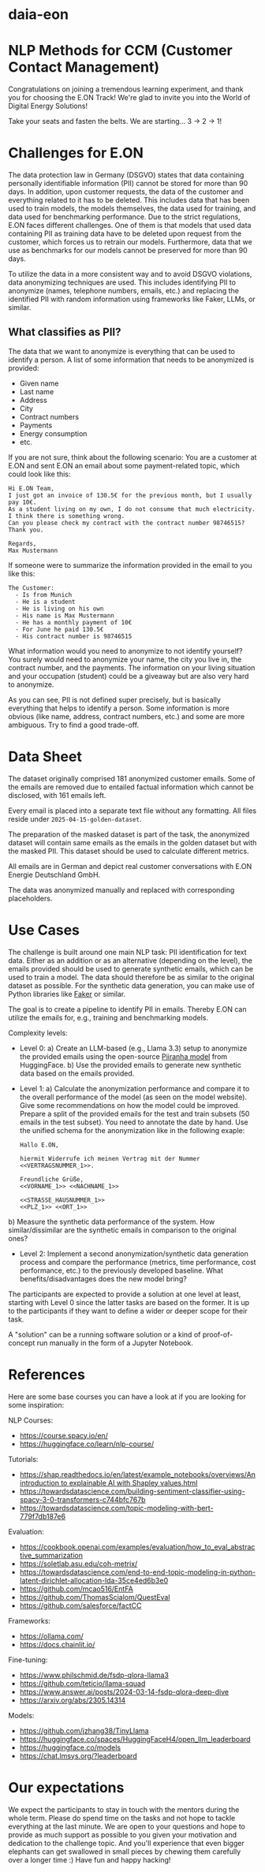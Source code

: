# daia-eon

# NLP Methods for CCM (Customer Contact Management)

Congratulations on joining a tremendous learning experiment, and thank you for choosing the E.ON Track! We're glad to invite you into the World of Digital Energy Solutions!

Take your seats and fasten the belts. We are starting... 3 -> 2 -> 1!

# Challenges for E.ON

The data protection law in Germany (DSGVO) states that data containing personally identifiable information (PII) cannot be stored for more than 90 days. In addition, upon customer requests, the data of the customer and everything related to it has to be deleted. This includes data that has been used to train models, the models themselves, the data used for training, and data used for benchmarking performance.
Due to the strict regulations, E.ON faces different challenges. One of them is that models that used data containing PII as training data have to be deleted upon request from the customer, which forces us to retrain our models. Furthermore, data that we use as benchmarks for our models cannot be preserved for more than 90 days.

To utilize the data in a more consistent way and to avoid DSGVO violations, data anonymizing techniques are used.
This includes identifying PII to anonymize (names, telephone numbers, emails, etc.) and replacing the identified PII with random information using frameworks like Faker, LLMs, or similar.

## What classifies as PII?

The data that we want to anonymize is everything that can be used to identify a person. A list of some information that needs to be anonymized is provided:

- Given name
- Last name
- Address
- City
- Contract numbers
- Payments
- Energy consumption
- etc.

If you are not sure, think about the following scenario:
You are a customer at E.ON and sent E.ON an email about some payment-related topic, which could look like this:

```
Hi E.ON Team,
I just got an invoice of 130.5€ for the previous month, but I usually pay 10€.
As a student living on my own, I do not consume that much electricity. I think there is something wrong.
Can you please check my contract with the contract number 98746515?
Thank you.

Regards,
Max Mustermann

```

If someone were to summarize the information provided in the email to you like this:

```
The Customer:
  - Is from Munich
  - He is a student
  - He is living on his own
  - His name is Max Mustermann
  - He has a monthly payment of 10€
  - For June he paid 130.5€
  - His contract number is 98746515

```

What information would you need to anonymize to not identify yourself?
You surely would need to anonymize your name, the city you live in, the contract number, and the payments.
The information on your living situation and your occupation (student) could be a giveaway but are also very hard to anonymize.

As you can see, PII is not defined super precisely, but is basically everything that helps to identify a person. Some information is more obvious (like name, address, contract numbers, etc.) and some are more ambiguous.
Try to find a good trade-off.

# Data Sheet

The dataset originally comprised 181 anonymized customer emails. Some of the emails are removed due to entailed factual information which cannot be disclosed, with 161 emails left.

Every email is placed into a separate text file without any formatting. All files reside under `2025-04-15-golden-dataset`.

The preparation of the masked dataset is part of the task, the anonymized dataset will contain same emails as the emails in the golden dataset but with the masked PII. This dataset should be used to calculate different metrics.

All emails are in German and depict real customer conversations with E.ON Energie Deutschland GmbH.

The data was anonymized manually and replaced with corresponding placeholders.

# Use Cases

The challenge is built around one main NLP task: PII identification for text data.
Either as an addition or as an alternative (depending on the level), the emails provided should be used to generate synthetic emails, which can be used to train a model. The data should therefore be as similar to the original dataset as possible.
For the synthetic data generation, you can make use of Python libraries like [Faker](https://pypi.org/project/Faker/) or similar.

The goal is to create a pipeline to identify PII in emails. Thereby E.ON can utilize the emails for, e.g., training and benchmarking models.

Complexity levels:

- Level 0:
a) Create an LLM-based (e.g., Llama 3.3) setup to anonymize the provided emails using the open-source [Piiranha model](https://huggingface.co/iiiorg/piiranha-v1-detect-personal-information) from HuggingFace.
b) Use the provided emails to generate new synthetic data based on the emails provided.
- Level 1:
a) Calculate the anonymization performance and compare it to the overall performance of the model (as seen on the model website). Give some recommendations on how the model could be improved.
Prepare a split of the provided emails for the test and train subsets (50 emails in the test subset). You need to annotate the date by hand. Use the unified schema for the anonymization like in the following exaple:
    
    ```
    Hallo E.ON,
    
    hiermit Widerrufe ich meinen Vertrag mit der Nummer <<VERTRAGSNUMMER_1>>.
    
    Freundliche Grüße,
    <<VORNAME_1>> <<NACHNAME_1>>
    
    <<STRASSE_HAUSNUMMER_1>>
    <<PLZ_1>> <<ORT_1>>
    
    ```
    

b) Measure the synthetic data performance of the system. How similar/dissimilar are the synthetic emails in comparison to the original ones?

- Level 2:
Implement a second anonymization/synthetic data generation process and compare the performance (metrics, time performance, cost performance, etc.) to the previously developed baseline. What benefits/disadvantages does the new model bring?

The participants are expected to provide a solution at one level at least, starting with Level 0 since the latter tasks are based on the former. It is up to the participants if they want to define a wider or deeper scope for their task.

A "solution" can be a running software solution or a kind of proof-of-concept run manually in the form of a Jupyter Notebook.

# References

Here are some base courses you can have a look at if you are looking for some inspiration:

NLP Courses:

- https://course.spacy.io/en/
- https://huggingface.co/learn/nlp-course/

Tutorials:

- [https://shap.readthedocs.io/en/latest/example_notebooks/overviews/An introduction to explainable AI with Shapley values.html](https://shap.readthedocs.io/en/latest/example_notebooks/overviews/An%20introduction%20to%20explainable%20AI%20with%20Shapley%20values.html)
- https://towardsdatascience.com/building-sentiment-classifier-using-spacy-3-0-transformers-c744bfc767b
- https://towardsdatascience.com/topic-modeling-with-bert-779f7db187e6

Evaluation:

- https://cookbook.openai.com/examples/evaluation/how_to_eval_abstractive_summarization
- https://soletlab.asu.edu/coh-metrix/
- https://towardsdatascience.com/end-to-end-topic-modeling-in-python-latent-dirichlet-allocation-lda-35ce4ed6b3e0
- https://github.com/mcao516/EntFA
- https://github.com/ThomasScialom/QuestEval
- https://github.com/salesforce/factCC

Frameworks:

- https://ollama.com/
- https://docs.chainlit.io/

Fine-tuning:

- https://www.philschmid.de/fsdp-qlora-llama3
- https://github.com/teticio/llama-squad
- https://www.answer.ai/posts/2024-03-14-fsdp-qlora-deep-dive
- https://arxiv.org/abs/2305.14314

Models:

- https://github.com/jzhang38/TinyLlama
- https://huggingface.co/spaces/HuggingFaceH4/open_llm_leaderboard
- https://huggingface.co/models
- https://chat.lmsys.org/?leaderboard

# Our expectations

We expect the participants to stay in touch with the mentors during the whole term. Please do spend time on the tasks and not hope to tackle everything at the last minute.
We are open to your questions and hope to provide as much support as possible to you given your motivation and dedication to the challenge topic.
And you'll experience that even bigger elephants can get swallowed in small pieces by chewing them carefully over a longer time :)
Have fun and happy hacking!
